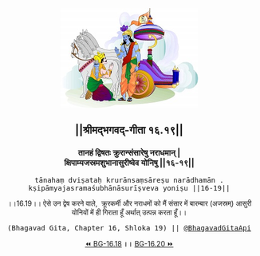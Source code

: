 <center><img src="../../asset/BG.png" alt="#API #bhagavadgitaapi #slok #nodejs #js #api #gitaapi #krishna #hinduism #vedic #ISKCON #shreemadbhagavadgita #technology"/>
<h2>||श्रीमद्‍भगवद्‍-गीता १६.१९||</h2>
<h3>तानहं द्विषतः क्रुरान्संसारेषु नराधमान् |<br/>क्षिपाम्यजस्रमशुभानासुरीष्वेव योनिषु ||१६-१९||</h3>
<pre>tānahaṃ dviṣataḥ krurānsaṃsāreṣu narādhamān .<br/>kṣipāmyajasramaśubhānāsurīṣveva yoniṣu ||16-19||</pre>
<p>।।16.19।। ऐसे उन द्वेष करने वाले,  क्रूरकर्मी और नराधमों को मैं संसार में बारम्बार (अजस्रम्) आसुरी योनियों में ही गिराता हूँ अर्थात् उत्पन्न करता हूँ।।</p>
<pre>(Bhagavad Gita, Chapter 16, Shloka 19) || <a href="https://twitter.com/bhagavadgitaapi">@BhagavadGitaApi</a></pre><a href="../../16/18">⏪  BG-16.18</a><b>        ।।        </b><a href="../../16/20">BG-16.20  ⏩</a></center>